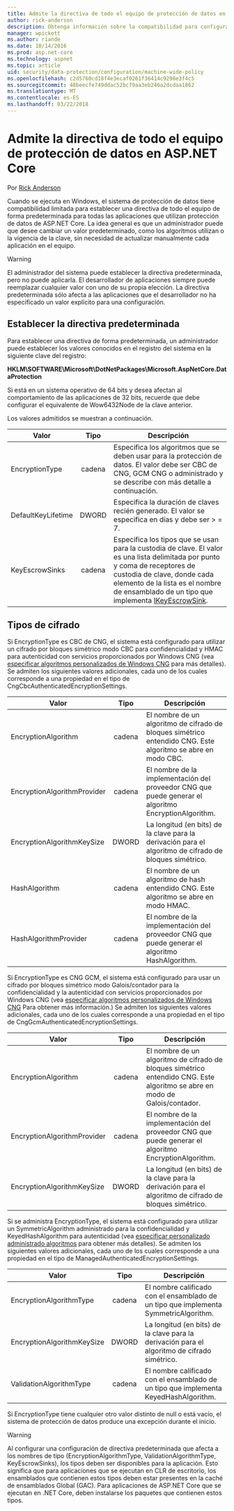 ```yaml
---
title: Admite la directiva de todo el equipo de protección de datos en ASP.NET Core
author: rick-anderson
description: Obtenga información sobre la compatibilidad para configurar una directiva de todo el equipo de forma predeterminada para todas las aplicaciones que utilizan protección de datos de ASP.NET Core.
manager: wpickett
ms.author: riande
ms.date: 10/14/2016
ms.prod: asp.net-core
ms.technology: aspnet
ms.topic: article
uid: security/data-protection/configuration/machine-wide-policy
ms.openlocfilehash: c2d5760cd18f4e3ecaf0261f36414c9298e3f4c5
ms.sourcegitcommit: 48beecfe749ddac52bc79aa3eb246a2dcdaa1862
ms.translationtype: MT
ms.contentlocale: es-ES
ms.lasthandoff: 03/22/2018
---
```

# <a name="data-protection-machine-wide-policy-support-in-aspnet-core"></a>Admite la directiva de todo el equipo de protección de datos en ASP.NET Core

Por [Rick Anderson](https://twitter.com/RickAndMSFT)

Cuando se ejecuta en Windows, el sistema de protección de datos tiene compatibilidad limitada para establecer una directiva de todo el equipo de forma predeterminada para todas las aplicaciones que utilizan protección de datos de ASP.NET Core. La idea general es que un administrador puede que desee cambiar un valor predeterminado, como los algoritmos utilizan o la vigencia de la clave, sin necesidad de actualizar manualmente cada aplicación en el equipo.

> [!WARNING]
> El administrador del sistema puede establecer la directiva predeterminada, pero no puede aplicarla. El desarrollador de aplicaciones siempre puede reemplazar cualquier valor con uno de su propia elección. La directiva predeterminada sólo afecta a las aplicaciones que el desarrollador no ha especificado un valor explícito para una configuración.

## <a name="setting-default-policy"></a>Establecer la directiva predeterminada

Para establecer una directiva de forma predeterminada, un administrador puede establecer los valores conocidos en el registro del sistema en la siguiente clave del registro:

**HKLM\SOFTWARE\Microsoft\DotNetPackages\Microsoft.AspNetCore.DataProtection**

Si está en un sistema operativo de 64 bits y desea afectan al comportamiento de las aplicaciones de 32 bits, recuerde que debe configurar el equivalente de Wow6432Node de la clave anterior.

Los valores admitidos se muestran a continuación.

| Valor              | Tipo   | Descripción |
| ------------------ | :----: | ----------- |
| EncryptionType     | cadena | Especifica los algoritmos que se deben usar para la protección de datos. El valor debe ser CBC de CNG, GCM CNG o administrado y se describe con más detalle a continuación. |
| DefaultKeyLifetime | DWORD  | Especifica la duración de claves recién generado. El valor se especifica en días y debe ser > = 7. |
| KeyEscrowSinks     | cadena | Especifica los tipos que se usan para la custodia de clave. El valor es una lista delimitada por punto y coma de receptores de custodia de clave, donde cada elemento de la lista es el nombre de ensamblado de un tipo que implementa [IKeyEscrowSink](/dotnet/api/microsoft.aspnetcore.dataprotection.keymanagement.ikeyescrowsink). |

## <a name="encryption-types"></a>Tipos de cifrado

Si EncryptionType es CBC de CNG, el sistema está configurado para utilizar un cifrado por bloques simétrico modo CBC para confidencialidad y HMAC para autenticidad con servicios proporcionados por Windows CNG (vea [especificar algoritmos personalizados de Windows CNG](xref:security/data-protection/configuration/overview#specifying-custom-windows-cng-algorithms) para más detalles). Se admiten los siguientes valores adicionales, cada uno de los cuales corresponde a una propiedad en el tipo de CngCbcAuthenticatedEncryptionSettings.

| Valor                       | Tipo   | Descripción |
| --------------------------- | :----: | ----------- |
| EncryptionAlgorithm         | cadena | El nombre de un algoritmo de cifrado de bloques simétrico entendido CNG. Este algoritmo se abre en modo CBC. |
| EncryptionAlgorithmProvider | cadena | El nombre de la implementación del proveedor CNG que puede generar el algoritmo EncryptionAlgorithm. |
| EncryptionAlgorithmKeySize  | DWORD  | La longitud (en bits) de la clave para la derivación para el algoritmo de cifrado de bloques simétrico. |
| HashAlgorithm               | cadena | El nombre de un algoritmo de hash entendido CNG. Este algoritmo se abre en modo HMAC. |
| HashAlgorithmProvider       | cadena | El nombre de la implementación del proveedor CNG que puede generar el algoritmo HashAlgorithm. |

Si EncryptionType es CNG GCM, el sistema está configurado para usar un cifrado por bloques simétrico modo Galois/contador para la confidencialidad y la autenticidad con servicios proporcionados por Windows CNG (vea [especificar algoritmos personalizados de Windows CNG](xref:security/data-protection/configuration/overview#specifying-custom-windows-cng-algorithms) Para obtener más información.) Se admiten los siguientes valores adicionales, cada uno de los cuales corresponde a una propiedad en el tipo de CngGcmAuthenticatedEncryptionSettings.

| Valor                       | Tipo   | Descripción |
| --------------------------- | :----: | ----------- |
| EncryptionAlgorithm         | cadena | El nombre de un algoritmo de cifrado de bloques simétrico entendido CNG. Este algoritmo se abre en modo de Galois/contador. |
| EncryptionAlgorithmProvider | cadena | El nombre de la implementación del proveedor CNG que puede generar el algoritmo EncryptionAlgorithm. |
| EncryptionAlgorithmKeySize  | DWORD  | La longitud (en bits) de la clave para la derivación para el algoritmo de cifrado de bloques simétrico. |

Si se administra EncryptionType, el sistema está configurado para utilizar un SymmetricAlgorithm administrado para la confidencialidad y KeyedHashAlgorithm para autenticidad (vea [especificar personalizado administrado algoritmos](xref:security/data-protection/configuration/overview#specifying-custom-managed-algorithms) para obtener más detalles). Se admiten los siguientes valores adicionales, cada uno de los cuales corresponde a una propiedad en el tipo de ManagedAuthenticatedEncryptionSettings.

| Valor                      | Tipo   | Descripción |
| -------------------------- | :----: | ----------- |
| EncryptionAlgorithmType    | cadena | El nombre calificado con el ensamblado de un tipo que implementa SymmetricAlgorithm. |
| EncryptionAlgorithmKeySize | DWORD  | La longitud (en bits) de la clave para la derivación para el algoritmo de cifrado simétrico. |
| ValidationAlgorithmType    | cadena | El nombre calificado con el ensamblado de un tipo que implementa KeyedHashAlgorithm. |

Si EncryptionType tiene cualquier otro valor distinto de null o está vacío, el sistema de protección de datos produce una excepción durante el inicio.

> [!WARNING]
> Al configurar una configuración de directiva predeterminada que afecta a los nombres de tipo (EncryptionAlgorithmType, ValidationAlgorithmType, KeyEscrowSinks), los tipos deben ser disponibles para la aplicación. Esto significa que para aplicaciones que se ejecutan en CLR de escritorio, los ensamblados que contienen estos tipos deben estar presentes en la caché de ensamblados Global (GAC). Para aplicaciones de ASP.NET Core que se ejecutan en .NET Core, deben instalarse los paquetes que contienen estos tipos.
